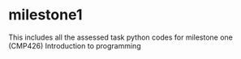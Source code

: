 # milestone1
This includes all the assessed task python codes for milestone one 
(CMP426) Introduction to programming
